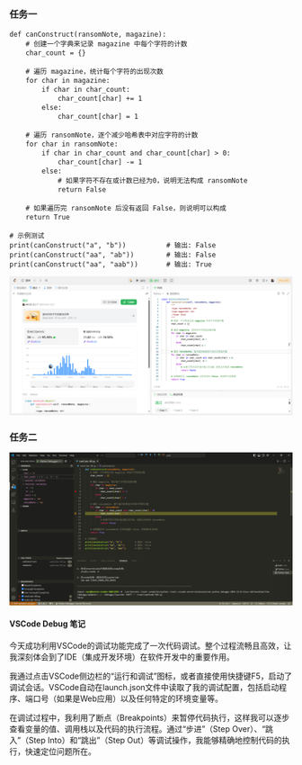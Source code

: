 ### 任务一

```
def canConstruct(ransomNote, magazine):  
    # 创建一个字典来记录 magazine 中每个字符的计数  
    char_count = {}  
      
    # 遍历 magazine，统计每个字符的出现次数  
    for char in magazine:  
        if char in char_count:  
            char_count[char] += 1  
        else:  
            char_count[char] = 1  
      
    # 遍历 ransomNote，逐个减少哈希表中对应字符的计数  
    for char in ransomNote:  
        if char in char_count and char_count[char] > 0:  
            char_count[char] -= 1  
        else:  
            # 如果字符不存在或计数已经为0，说明无法构成 ransomNote  
            return False  
      
    # 如果遍历完 ransomNote 后没有返回 False，则说明可以构成  
    return True  
  
# 示例测试  
print(canConstruct("a", "b"))          # 输出: False  
print(canConstruct("aa", "ab"))        # 输出: False  
print(canConstruct("aa", "aab"))       # 输出: True
```
![](./imgs/G2000-1.png)

### 任务二
![](./imgs/G2000-2.png)
#### VSCode Debug 笔记
今天成功利用VSCode的调试功能完成了一次代码调试。整个过程流畅且高效，让我深刻体会到了IDE（集成开发环境）在软件开发中的重要作用。

我通过点击VSCode侧边栏的“运行和调试”图标，或者直接使用快捷键F5，启动了调试会话。VSCode自动在launch.json文件中读取了我的调试配置，包括启动程序、端口号（如果是Web应用）以及任何特定的环境变量等。

在调试过程中，我利用了断点（Breakpoints）来暂停代码执行，这样我可以逐步查看变量的值、调用栈以及代码的执行流程。通过“步进”（Step Over）、“跳入”（Step Into）和“跳出”（Step Out）等调试操作，我能够精确地控制代码的执行，快速定位问题所在。